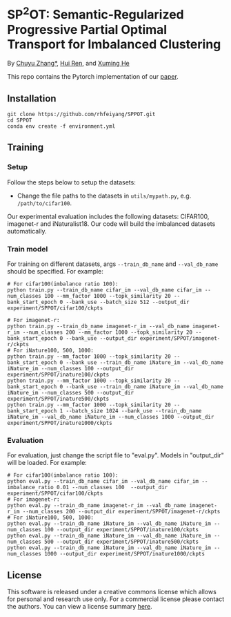 # SP<sup>2</sup>OT: Semantic-Regularized Progressive Partial Optimal Transport for Imbalanced Clustering
By [Chuyu Zhang*](https://scholar.google.com/citations?user=V7IktkcAAAAJ), [Hui Ren](https://rhfeiyang.github.io), and [Xuming He](https://faculty.sist.shanghaitech.edu.cn/faculty/hexm/index.html) 

This repo contains the Pytorch implementation of our [paper](http://arxiv.org/abs/2404.03446).

## Installation
```shell
git clone https://github.com/rhfeiyang/SPPOT.git
cd SPPOT
conda env create -f environment.yml
```


## Training

### Setup
Follow the steps below to setup the datasets:
- Change the file paths to the datasets in `utils/mypath.py`, e.g. `/path/to/cifar100`.


Our experimental evaluation includes the following datasets: CIFAR100, imagenet-r and iNaturalist18. Our code will build the imbalanced datasets automatically.

### Train model
For training on different datasets, args `--train_db_name` and `--val_db_name` should be specified. For example:
```shell
# For cifar100(imbalance ratio 100):
python train.py --train_db_name cifar_im --val_db_name cifar_im --num_classes 100 --mm_factor 1000 --topk_similarity 20 --bank_start_epoch 0 --bank_use --batch_size 512 --output_dir experiment/SPPOT/cifar100/ckpts

# For imagenet-r:
python train.py --train_db_name imagenet-r_im --val_db_name imagenet-r_im --num_classes 200 --mm_factor 1000 --topk_similarity 20 --bank_start_epoch 0 --bank_use --output_dir experiment/SPPOT/imagenet-r/ckpts
# For iNature100, 500, 1000:
python train.py --mm_factor 1000 --topk_similarity 20 --bank_start_epoch 0 --bank_use --train_db_name iNature_im --val_db_name iNature_im --num_classes 100 --output_dir experiment/SPPOT/inature100/ckpts
python train.py --mm_factor 1000 --topk_similarity 20 --bank_start_epoch 0 --bank_use --train_db_name iNature_im --val_db_name iNature_im --num_classes 500 --output_dir experiment/SPPOT/inature500/ckpts
python train.py --mm_factor 1000 --topk_similarity 20 --bank_start_epoch 1 --batch_size 1024 --bank_use --train_db_name iNature_im --val_db_name iNature_im --num_classes 1000 --output_dir experiment/SPPOT/inature1000/ckpts
```



### Evaluation
For evaluation, just change the script file to "eval.py". Models in "output_dir" will be loaded. For example:
```shell
# For cifar100(imbalance ratio 100):
python eval.py --train_db_name cifar_im --val_db_name cifar_im --imbalance_ratio 0.01 --num_classes 100  --output_dir experiment/SPPOT/cifar100/ckpts
# For imagenet-r:
python eval.py --train_db_name imagenet-r_im --val_db_name imagenet-r_im --num_classes 200 --output_dir experiment/SPPOT/imagenet-r/ckpts
# For iNature100, 500, 1000:
python eval.py --train_db_name iNature_im --val_db_name iNature_im --num_classes 100 --output_dir experiment/SPPOT/inature100/ckpts
python eval.py --train_db_name iNature_im --val_db_name iNature_im --num_classes 500 --output_dir experiment/SPPOT/inature500/ckpts
python eval.py --train_db_name iNature_im --val_db_name iNature_im --num_classes 1000 --output_dir experiment/SPPOT/inature1000/ckpts
```

## License

This software is released under a creative commons license which allows for personal and research use only. For a commercial license please contact the authors. You can view a license summary [here](http://creativecommons.org/licenses/by-nc/4.0/).
